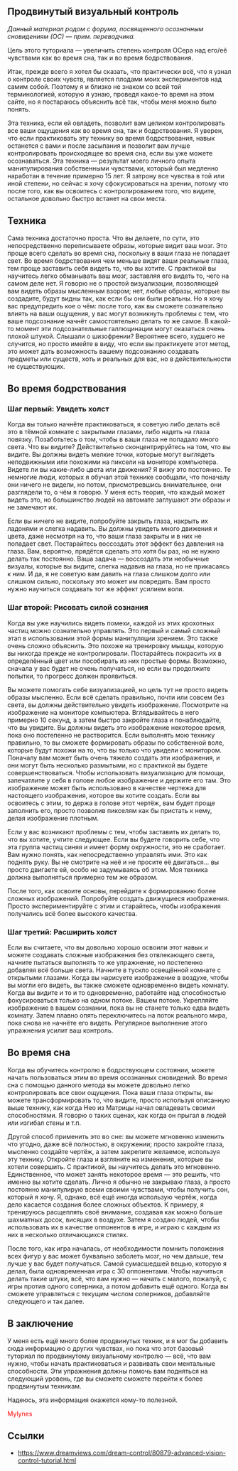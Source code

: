 ## Продвинутый визуальный контроль
<i>Данный материал родом с форума, посвященного осознанным сновидениям (ОС) — прим. переводчика.</i>

Цель этого туториала — увеличить степень контроля ОСера над его/её чувствами как во время сна, так и во время бодрствования.

Итак, прежде всего я хотел бы сказать, что практически всё, что я узнал о контроле своих чувств, является плодами моих экспериментов над самим собой. Поэтому я и близко не знаком со всей той терминологией, которую я узнаю, проведя какое-то время на этом сайте, но я постараюсь объяснить всё так, чтобы меня можно было понять.

Эта техника, если ей овладеть, позволит вам целиком контролировать все ваши ощущения как во время сна, так и бодрствования. Я уверен, что если практиковать эту технику во время бодрствования, навык останется с вами и после засыпания и позволит вам лучше контролировать происходящее во время сна, если вы уже можете осознаваться. Эта техника — результат моего личного опыта манипулирования собственными чувствами, который был медленно наработан в течение примерно 15 лет. Я затрону все чувства в той или иной степени, но сейчас я хочу сфокусироваться на зрении, потому что после того, как вы освоитесь с контролированием того, что видите, остальное довольно быстро встанет на свои места.

## Техника
Сама техника достаточно проста. Что вы делаете, по сути, это непосредственно переписываете образы, которые видит ваш мозг. Это проще всего сделать во время сна, поскольку в ваши глаза не попадает свет. Во время бодрствования чем меньше видят ваши реальные глаза, тем проще заставить себя видеть то, что вы хотите. С практикой вы научитесь легко обманывать ваш мозг, заставляя его видеть то, чего на самом деле нет. Я говорю не о простой визуализации, позволяющей вам видеть образы мысленным взором; нет, любые образы, которые вы создадите, будут видны так, как если бы они были реальны. Но я хочу вас предупредить кое о чём: после того, как вы сможете сознательно влиять на ваши ощущения, у вас могут возникнуть проблемы с тем, что ваше подсознание начнёт самостоятельно делать то же самое. В какой-то момент эти подсознательные галлюцинации могут оказаться очень плохой штукой. Слышали о шизофрении? Вероятнее всего, худшего не случится, но просто имейте в виду, что если вы практикуете этот метод, это может дать возможность вашему подсознанию создавать предметы или существ, хоть и реальных для вас, но в действительности не существующих.

## Во время бодрствования
### Шаг первый: Увидеть холст
Когда вы только начнёте практиковаться, я советую либо делать всё это в тёмной комнате с закрытыми глазами, либо надеть на глаза повязку. Позаботьтесь о том, чтобы в ваши глаза не попадало много света. Что вы видите? Действительно сконцентрируйтесь на том, что вы видите. Вы должны видеть мелкие точки, которые могут выглядеть неподвижными или похожими на пиксели на мониторе компьютера. Видете ли вы какие-либо цвета или движения? Я вижу это постоянно. Те немногие люди, которых я обучал этой технике сообщали, что поначалу они ничего не видели, но потом, присмотревшись внимательнее, они разглядели то, о чём я говорю. У меня есть теория, что каждый может видеть это, но большинство людей на автомате заглушают эти образы и не замечают их.

Если вы ничего не видите, попробуйте закрыть глаза, накрыть их ладонями и слегка надавить. Вы должны увидеть много движения и цвета, даже несмотря на то, что ваши глаза закрыты и в них не попадает свет. Постарайтесь воссоздать этот эффект без давления на глаза. Вам, вероятно, прядётся сделать это хотя бы раз, но не нужно делать так постоянно. Ваша задача — воссоздать эти необычные визуалы, которые вы видите, слегка надавив на глаза, но не прикасаясь к ним. И да, я не советую вам давить на глаза слишком долго или слишком сильно, поскольку это может им повредить. Вам просто нужно научиться создавать тот же эффект усилием воли.

### Шаг второй: Рисовать силой сознания
Когда вы уже научились видеть помехи, каждой из этих крохотных частиц можно сознательно управлять. Это первый и самый сложный этап в использовании этой формы манипуляции зрением. Это также очень сложно объяснить. Это похоже на тренировку мышцы, которую вы никогда прежде не контролировали. Постарайтесь покрасить их в определённый цвет или пособирать из них простые формы. Возможно, сначала у вас будет не очень получаться, но если вы продолжите попытки, то прогресс должен проявиться.

Вы можете помогать себе визуализацией, но цель тут не просто видеть образы мысленно. Если всё сделать правильно, почти или совсем без света, вы должны действительно увидеть изображение. Посмотрите на изображение на мониторе компьютера. Вглядывайтесь в него примерно 10 секунд, а затем быстро закройте глаза и понаблюдайте, что вы увидите. Вы должны видеть это изображение некоторое время, пока оно постепенно не растворится. Если выполнять мою технику правильно, то вы сможете формировать образы по собственной воле, которые будут похожи на то, что вы только что увидели с монитором. Поначалу вам может быть очень тяжело создать эти изображения, и они могут быть несколько размытыми, но с практикой вы будете совершенствоваться. Чтобы использовать визуализацию для помощи, запечатлите у себя в голове любое изображение и держите его там. Это изображение может быть использовано в качестве чертежа для настоящего изображения, которое вы хотите создать. Если вы освоитесь с этим, то держа в голове этот чертёж, вам будет проще заполнить его, просто позволив пикселям как бы пристать к нему, делая изображение плотным.

Если у вас возникают проблемы с тем, чтобы заставить их делать то, что вы хотите, учтите следующее. Если вы будете говорить себе, что эта группа частиц синяя и имеет форму окружности, это не сработает. Вам нужно понять, как непосредственно управлять ими. Это как поднять руку. Вы не смотрите на неё и не просите её двигаться… вы просто двигаете ей, особо не задумываясь об этом. Моя техника должна выполняться примерно тем же образом.

После того, как освоите основы, перейдите к формированию более сложных изображений. Попробуйте создать движущиеся изображения. Просто экспериментируйте с этим и старайтесь, чтобы изображения получались всё более высокого качества.

### Шаг третий: Расширить холст
Если вы считаете, что вы довольно хорошо освоили этот навык и можете создавать сложные изображения без отвлекающего света, начните пытаться выполнять то же упражнение, но постепенно добавляя всё больше света. Начните в тускло освещённой комнате с открытыми глазами. Когда вы нарисуете изображение в воздухе, чтобы вы могли его видеть, вы также сможете одновременно видеть комнату. Когда вы видите и то и то одновременно, работайте над способностью фокусироваться только на одном потоке. Вашем потоке. Укрепляйте изображение в вашем сознании, пока вы не станете только едва видеть комнату. Затем плавно опять переключитесь на поток реального мира, пока снова не начнёте его видеть. Регулярное выполнение этого упражнения усилит ваш контроль.

## Во время сна
Когда вы обучитесь контролю в бодрствующем состоянии, можете начать пользоваться этим во время осознанных сновидений. Во время сна с помощью данного метода вы можете довольно легко контролировать все свои ощущения. Пока ваши глаза открыты, вы можете трансформировать то, что видите, просто используя описанную выше технику, как когда Нео из Матрицы начал овладевать своими способностями. Я говорю о таких сценах, как когда он прыгал в людей или изгибал стены и т.п.

Другой способ применить это во сне: вы можете мгновенно изменить что угодно, даже всё полностью, в окружении; просто закройте глаза, мысленно создайте чертёж, а затем закрепите желаемое, используя эту технику. Откройте глаза и взгляните на изменения, которые вы хотели совершить. С практикой, вы научитесь делать это мгновенно. Единственное, что может занять некоторое время — это решить, что именно вы хотите сделать. Лично я обычно не закрываю глаза, а просто постоянно манипулирую всеми своими чувствами, чтобы получить сон, который я хочу. Я, однако, всё ещё иногда использую чертёж, когда дело касается создания более сложных объектов. К примеру, я тренируюсь расщеплять своё внимание, создавая как можно больше шахматных досок, висящих в воздухе. Затем я создаю людей, чтобы использовать их в качестве оппонентов в игре, и играю с каждым из них в несколько отличающихся стилях.

После того, как игра началась, от необходимости помнить положения всех фигур у вас может буквально заболеть мозг, но чем дальше, тем лучше у вас будет получаться. Самой сумасшедшей вещью, которую я делал, была одновременная игра с 30 оппонентами. Чтобы научиться делать такие штуки, всё, что вам нужно — начать с малого, пожалуй, с игры против одного соперника, а потом добавить ещё одного. Когда вы сможете управляться с текущим числом соперников, добавляйте следующего и так далее.

## В заключение
У меня есть ещё много более продвинутых техник, и я мог бы добавить сюда информацию о других чувствах, но пока что этот базовый туториал по продвинутому визуальному контролю — всё, что вам нужно, чтобы начать практиковаться и развивать свои ментальные способности. Эти упражнения должны помочь вам подняться на следующий уровень, где вы сможете сможете перейти к более продвинутым техникам.

Надеюсь, эта информация окажется кому-то полезной.

<font color="red">Mylynes</font>

## Ссылки
* https://www.dreamviews.com/dream-control/80879-advanced-vision-control-tutorial.html